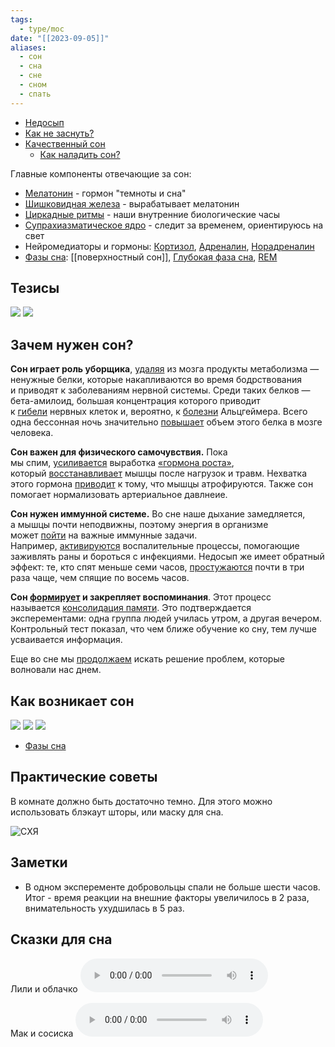 ```yaml
---
tags:
  - type/moc
date: "[[2023-09-05]]"
aliases:
  - сон
  - сна
  - сне
  - сном
  - спать
---
```

- [Недосып](Недосып.md)
- [Как не заснуть?](Как%20не%20заснуть?.md)
- [Качественный сон](Качественный%20сон.md)
	- [Как наладить сон?](Как%20наладить%20сон?.md)

Главные компоненты отвечающие за сон:
- [Мелатонин](Мелатонин.md) - гормон "темноты и сна"
- [Шишковидная железа](Шишковидная%20железа.md) - вырабатывает мелатонин
- [Циркадные ритмы](Циркадные%20ритмы.md) - наши внутренние биологические часы
- [Супрахиазматическое ядро](Супрахиазматическое%20ядро.md) - следит за временем, ориентируюсь на свет 
- Нейромедиаторы и гормоны: [Кортизол](Кортизол.md), [Адреналин](Адреналин.md), [Норадреналин](Норадреналин.md)
- [Фазы сна](Фазы%20сна.md): [[поверхностный сон]], [Глубокая фаза сна](Глубокая%20фаза%20сна.md), [REM](Фаза%20быстрого%20сна.md)

## Тезисы
![](Будильники%20для%20поддержания%20режима%20сна.md#^a7048e)
![](Будильники%20для%20поддержания%20режима%20сна.md#^d7f08a)

## Зачем нужен сон?
**Сон играет роль уборщика**, [удаляя](https://www.sciencedirect.com/science/article/abs/pii/S2468867319301609#:~:text=The%20discovery%20that,dependence%20on%20glia.) из мозга продукты метаболизма — ненужные белки, которые накапливаются во время бодрствования и приводят к заболеваниям нервной системы. Среди таких белков — бета-амилоид, большая концентрация которого приводит к [гибели](https://med.stanford.edu/news/all-news/2013/09/scientists-reveal-how-beta-amyloid-may-cause-alzheimers.html#:~:text=Scientists%20at%20the%20Stanford%20University%20School%20of%20Medicine%20have%20shown%20how%20a%20protein%20fragment%20known%20as%20beta%2Damyloid%2C%20strongly%20implicated%20in%20Alzheimer%E2%80%99s%20disease%2C%20begins%20destroying%20synapses%20before%20it%20clumps%20into%20plaques%20that%20lead%20to%20nerve%20cell%20death.) нервных клеток и, вероятно, к [болезни](https://www.medicalnewstoday.com/articles/325493#:~:text=If%20the%20cellular%20system%20became%20overloaded%20or%20slowed%20down%20as%20we%20aged%2C%20metabolic%20garbage%20would%20build%20up%20between%20the%20cells.%20This%20garbage%20includes%20products%20such%20as%20beta%2Damyloid%20%E2%80%94%20the%20protein%20associated%20with%20Alzheimer%E2%80%99s%20disease.) Альцгеймера. Всего одна бессонная ночь значительно [повышает](https://www.pnas.org/doi/10.1073/pnas.1721694115#:~:text=We%20show%20that%20one%20night%20of%20sleep%20deprivation%2C%20relative%20to%20baseline%2C%20resulted%20in%20a%20significant%20increase%20in%20A%CE%B2%20burden%20in%20the%20right%20hippocampus%20and%20thalamus.) объем этого белка в мозге человека.

**Сон важен для физического самочувствия.** Пока мы спим, [усиливается](https://erj.ersjournals.com/content/38/4/870#:~:text=The%20release%20of%20GH%20is%20greatly%20enhanced%20during%20sleep%2C%20especially%20early%20in%20the%20night) выработка [«гормона роста»](https://ru.wikipedia.org/wiki/%D0%93%D0%BE%D1%80%D0%BC%D0%BE%D0%BD_%D1%80%D0%BE%D1%81%D1%82%D0%B0), который [восстанавливает](https://www.healthline.com/health/hgh-side-effects#:~:text=HGH%20helps%20to%20maintain%2C%20build%2C%20and%20repair%20healthy%20tissue%20in%20the%20brain%20and%20other%20organs.%20This%20hormone%20can%20help%20to%20speed%20up%20healing%20after%20an%20injury%20and%20repair%20muscle%20tissue%20after%20exercise.%20This%20helps%20to%20build%20muscle%20mass%2C%20boost%20metabolism%2C%20and%20burn%20fat.) мышцы после нагрузок и травм. Нехватка этого гормона [приводит](https://academic.oup.com/jcem/article/83/2/382/2865179?login=false#:~:text=1.%20Lean%20Body%20Mass%20(LBM).%20Reduced%20LBM%20is%20an%20important%20feature%20of%20AO%20GH%20deficiency.%20Initial%20studies%20demonstrated%20a%20mean%20reduction%20in%20LBM%20of%207%E2%80%938%25%2C%20corresponding%20to%20approximately%204%20kg%20lean%20tissue%20(6).%20Subsequent%20studies%20have%20confirmed%20these%20results%20(12%2C%2014%E2%80%9316).) к тому, что мышцы атрофируются. Также сон помогает нормализовать артериальное давлнеие.

**Сон нужен иммунной системе.** Во сне наше дыхание замедляется, а мышцы почти неподвижны, поэтому энергия в организме может [пойти](https://www.sleepfoundation.org/physical-health/how-sleep-affects-immunity#:~:text=During%20sleep%2C%20breathing%20and%20muscle%20activity%20slows%20down%2C%20freeing%20up%20energy%20for%20the%20immune%20system%20to%20perform%20these%20critical%20tasks.) на важные иммунные задачи. Например, [активируются](https://www.sleepfoundation.org/physical-health/how-sleep-affects-immunity#:~:text=Sleep%20is%20an,off%20an%20infection.) воспалительные процессы, помогающие заживлять раны и бороться с инфекциями. Недосып же имеет обратный эффект: те, кто спят меньше семи часов, [простужаются](https://pubmed.ncbi.nlm.nih.gov/19139325/#:~:text=There%20was%20a%20graded%20association%20with%20average%20sleep%20duration%3A%20participants%20with%20less%20than%207%20hours%20of%20sleep%20were%202.94%20times%20(95%25%20confidence%20interval%20%5BCI%5D%2C%201.18%2D7.30)%20more%20likely%20to%20develop%20a%20cold%20than%20those%20with%208%20hours%20or%20more%20of%20sleep.) почти в три раза чаще, чем спящие по восемь часов.

**Сон [формирует](https://www.pnas.org/doi/10.1073/pnas.2201795119) и закрепляет воспоминания**. Этот процесс называется [консолидация памяти](Консолидация%20памяти.md). Это подтверждается эксперементами: одна группа людей училась утром, а другая вечером. Контрольный тест показал, что чем ближе обучение ко сну, тем лучше усваивается информация.

Еще во сне мы [продолжаем](https://now.tufts.edu/2021/02/18/new-theory-why-we-dream#:~:text=In%20essence%2C%20that%E2%80%99s,need%20of%20disruption.) искать решение проблем, которые волновали нас днем.
## Как возникает сон
![](Циркадные%20ритмы.md#^a1a364)
![](Мелатонин.md#^381eb3)
![](Шишковидная%20железа.md#^31ebf3)

- [Фазы сна](Фазы%20сна.md)
## Практические советы
В комнате должно быть достаточно темно. Для этого можно использовать блэкаут шторы, или маску для сна.

![СХЯ](Супрахиазматическое%20ядро.md#^4f51d8)
## Заметки
- В одном эксперементе добровольцы спали не больше шести часов. Итог - время реакции на внешние факторы увеличилось в 2 раза, внимательность ухудшилась в 5 раз.

## Сказки для сна
Лили и облачко
![](Слипи%20-%20Лили%20и%20облачко.mp3)

Мак и сосиска
![](Слипи%20-%20Мак%20и%20сосиска.mp3)



